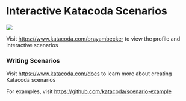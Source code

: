 # Interactive Katacoda Scenarios

[![](http://shields.katacoda.com/katacoda/brayambecker/count.svg)](https://www.katacoda.com/brayambecker "Get your profile on Katacoda.com")

Visit https://www.katacoda.com/brayambecker to view the profile and interactive scenarios

### Writing Scenarios
Visit https://www.katacoda.com/docs to learn more about creating Katacoda scenarios

For examples, visit https://github.com/katacoda/scenario-example
